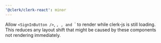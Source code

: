 ```yaml
---
'@clerk/clerk-react': minor
---
```


Allow `<SignInButton />`, <SignUpButton />`, `<SignOutButton />`, and `<SignInWithMetamaskButton />` to render while clerk-js is still loading. This reduces any layout shift that might be caused by these components not rendering immediately.
